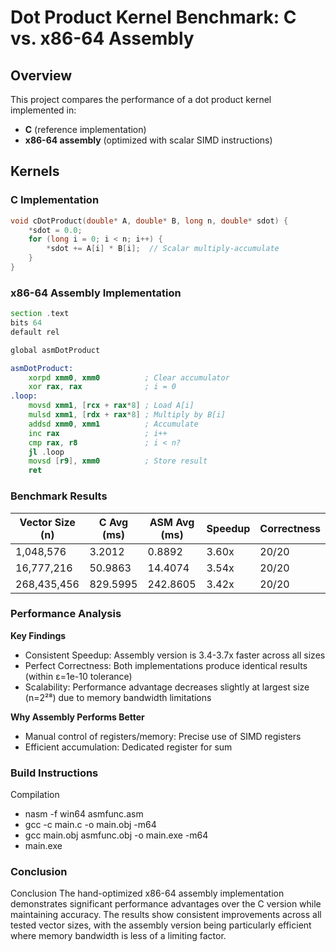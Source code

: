 # Dot Product Kernel Benchmark: C vs. x86-64 Assembly

## Overview
This project compares the performance of a dot product kernel implemented in:
- **C** (reference implementation)
- **x86-64 assembly** (optimized with scalar SIMD instructions)

## Kernels

### C Implementation
```c
void cDotProduct(double* A, double* B, long n, double* sdot) {
    *sdot = 0.0;
    for (long i = 0; i < n; i++) {
        *sdot += A[i] * B[i];  // Scalar multiply-accumulate
    }
} 
```

### x86-64 Assembly Implementation
```asm
section .text
bits 64
default rel

global asmDotProduct

asmDotProduct:
    xorpd xmm0, xmm0          ; Clear accumulator
    xor rax, rax              ; i = 0
.loop:
    movsd xmm1, [rcx + rax*8] ; Load A[i]
    mulsd xmm1, [rdx + rax*8] ; Multiply by B[i]
    addsd xmm0, xmm1          ; Accumulate
    inc rax                   ; i++
    cmp rax, r8               ; i < n?
    jl .loop
    movsd [r9], xmm0          ; Store result
    ret
```
### Benchmark Results
| Vector Size (n) | C Avg (ms) | ASM Avg (ms) | Speedup | Correctness |
|-----------------|------------|--------------|---------|-------------|
| 1,048,576      | 3.2012     | 0.8892       | 3.60x   | 20/20       |
| 16,777,216     | 50.9863    | 14.4074      | 3.54x   | 20/20       |
| 268,435,456    | 829.5995   | 242.8605     | 3.42x   | 20/20       |

### Performance Analysis
**Key Findings**
- Consistent Speedup: Assembly version is 3.4-3.7x faster across all sizes
- Perfect Correctness: Both implementations produce identical results (within ε=1e-10 tolerance)
- Scalability: Performance advantage decreases slightly at largest size (n=2²⁸) due to memory bandwidth limitations

**Why Assembly Performs Better**
- Manual control of registers/memory: Precise use of SIMD registers
- Efficient accumulation: Dedicated register for sum
  
### Build Instructions
Compilation
- nasm -f win64 asmfunc.asm
- gcc -c main.c -o main.obj -m64
- gcc main.obj asmfunc.obj -o main.exe -m64
- main.exe

### Conclusion
Conclusion
The hand-optimized x86-64 assembly implementation demonstrates significant performance advantages over the C version while maintaining accuracy. The results show consistent improvements across all tested vector sizes, with the assembly version being particularly efficient where memory bandwidth is less of a limiting factor.
